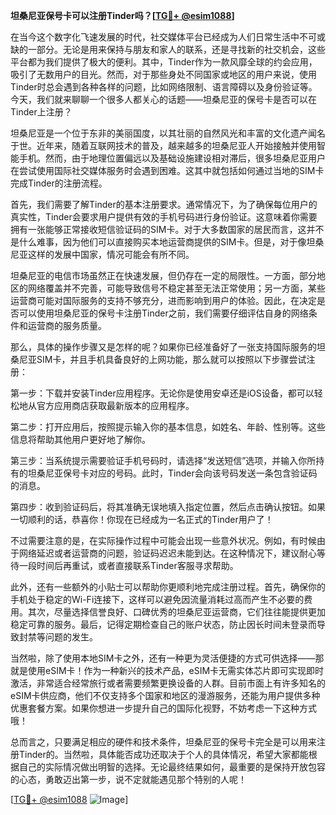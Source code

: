 **坦桑尼亚保号卡可以注册Tinder吗？[[TG💪+ @esim1088](https://t.me/s/esim1088)]**

在当今这个数字化飞速发展的时代，社交媒体平台已经成为人们日常生活中不可或缺的一部分。无论是用来保持与朋友和家人的联系，还是寻找新的社交机会，这些平台都为我们提供了极大的便利。其中，Tinder作为一款风靡全球的约会应用，吸引了无数用户的目光。然而，对于那些身处不同国家或地区的用户来说，使用Tinder时总会遇到各种各样的问题，比如网络限制、语言障碍以及身份验证等。今天，我们就来聊聊一个很多人都关心的话题——坦桑尼亚的保号卡是否可以在Tinder上注册？

坦桑尼亚是一个位于东非的美丽国度，以其壮丽的自然风光和丰富的文化遗产闻名于世。近年来，随着互联网技术的普及，越来越多的坦桑尼亚人开始接触并使用智能手机。然而，由于地理位置偏远以及基础设施建设相对滞后，很多坦桑尼亚用户在尝试使用国际社交媒体服务时会遇到困难。这其中就包括如何通过当地的SIM卡完成Tinder的注册流程。

首先，我们需要了解Tinder的基本注册要求。通常情况下，为了确保每位用户的真实性，Tinder会要求用户提供有效的手机号码进行身份验证。这意味着你需要拥有一张能够正常接收短信验证码的SIM卡。对于大多数国家的居民而言，这并不是什么难事，因为他们可以直接购买本地运营商提供的SIM卡。但是，对于像坦桑尼亚这样的发展中国家，情况可能会有所不同。

坦桑尼亚的电信市场虽然正在快速发展，但仍存在一定的局限性。一方面，部分地区的网络覆盖并不完善，可能导致信号不稳定甚至无法正常使用；另一方面，某些运营商可能对国际服务的支持不够充分，进而影响到用户的体验。因此，在决定是否可以使用坦桑尼亚的保号卡注册Tinder之前，我们需要仔细评估自身的网络条件和运营商的服务质量。

那么，具体的操作步骤又是怎样的呢？如果你已经准备好了一张支持国际服务的坦桑尼亚SIM卡，并且手机具备良好的上网功能，那么就可以按照以下步骤尝试注册：

第一步：下载并安装Tinder应用程序。无论你是使用安卓还是iOS设备，都可以轻松地从官方应用商店获取最新版本的应用程序。

第二步：打开应用后，按照提示输入你的基本信息，如姓名、年龄、性别等。这些信息将帮助其他用户更好地了解你。

第三步：当系统提示需要验证手机号码时，请选择“发送短信”选项，并输入你所持有的坦桑尼亚保号卡对应的号码。此时，Tinder会向该号码发送一条包含验证码的消息。

第四步：收到验证码后，将其准确无误地填入指定位置，然后点击确认按钮。如果一切顺利的话，恭喜你！你现在已经成为一名正式的Tinder用户了！

不过需要注意的是，在实际操作过程中可能会出现一些意外状况。例如，有时候由于网络延迟或者运营商的问题，验证码迟迟未能到达。在这种情况下，建议耐心等待一段时间后再重试，或者直接联系Tinder客服寻求帮助。

此外，还有一些额外的小贴士可以帮助你更顺利地完成注册过程。首先，确保你的手机处于稳定的Wi-Fi连接下，这样可以避免因流量消耗过高而产生不必要的费用。其次，尽量选择信誉良好、口碑优秀的坦桑尼亚运营商，它们往往能提供更加稳定可靠的服务。最后，记得定期检查自己的账户状态，防止因长时间未登录而导致封禁等问题的发生。

当然啦，除了使用本地SIM卡之外，还有一种更为灵活便捷的方式可供选择——那就是使用eSIM卡！作为一种新兴的技术产品，eSIM卡无需实体芯片即可实现即时激活，非常适合经常旅行或者需要频繁更换设备的人群。目前市面上有许多知名的eSIM卡供应商，他们不仅支持多个国家和地区的漫游服务，还能为用户提供多种优惠套餐方案。如果你想进一步提升自己的国际化视野，不妨考虑一下这种方式哦！

总而言之，只要满足相应的硬件和技术条件，坦桑尼亚的保号卡完全是可以用来注册Tinder的。当然啦，具体能否成功还取决于个人的具体情况，希望大家都能根据自己的实际情况做出明智的选择。无论最终结果如何，最重要的是保持开放包容的心态，勇敢迈出第一步，说不定就能遇见那个特别的人呢！

[[TG💪+ @esim1088](https://t.me/s/esim1088) ![Image](https://i.postimg.cc/4NQfJmqS/Snipaste-2025-05-13-00-14-12.png)]